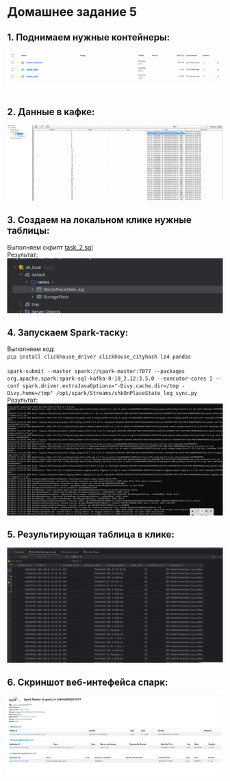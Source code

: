 # Домашнее задание 5
## 1. Поднимаем нужные контейнеры:
![Image alt](https://github.com/AnLucKa/OLAP_WB_Practice/blob/main/Lesson_5/imgs/Screenshot_5.png)
## 2. Данные в кафке:
![Image alt](https://github.com/AnLucKa/OLAP_WB_Practice/blob/main/Lesson_5/imgs/Screenshot_1.png)
## 3. Создаем на локальном клике нужные таблицы:
Выполняем скрипт [task_2.sql](https://github.com/AnLucKa/OLAP_WB_Practice/blob/main/Lesson_5/script.sql)<br>Результат:<br>
![Image alt](https://github.com/AnLucKa/OLAP_WB_Practice/blob/main/Lesson_5/imgs/Screenshot_6.png)
## 4. Запускаем Spark-таску:
Выполняем код:<br>
`pip install clickhouse_driver clickhouse_cityhash lz4 pandas`<br><br>
`spark-submit --master spark://spark-master:7077 --packages org.apache.spark:spark-sql-kafka-0-10_2.12:3.5.0 --executor-cores 1 --conf spark.driver.extraJavaOptions="-Divy.cache.dir=/tmp -Divy.home=/tmp" /opt/spark/Streams/shkOnPlaceState_log_sync.py`<br>Результат:<br>
![Image alt](https://github.com/AnLucKa/OLAP_WB_Practice/blob/main/Lesson_5/imgs/Screenshot_2.png)
## 5. Результирующая таблица в клике:
![Image alt](https://github.com/AnLucKa/OLAP_WB_Practice/blob/main/Lesson_5/imgs/Screenshot_3.png)
## 6. Скриншот веб-интефейса спарк:
![Image alt](https://github.com/AnLucKa/OLAP_WB_Practice/blob/main/Lesson_5/imgs/Screenshot_4.png)

